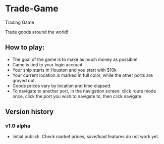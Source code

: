 # Trade-Game
Trading Game

Trade goods around the world!

## How to play:

- The goal of the game is to make as much money as possible!
- Game is tied to your login account
- Your ship starts in Houston and you start with $10k
- Your current location is marked in full color, while the other ports are grayed out.
- Goods prices vary by location and time elapsed.
- To navigate to another port, in the navigation screen:  click route mode once, click the port you wish to navigate to, then click navigate.

## Version history

### v1.0 alpha

- Initial publish.  Check market prices, save/load features do not work yet.
